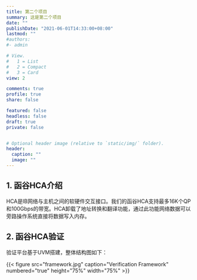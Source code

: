 ```yaml
---
title: 第二个项目
summary: 这是第二个项目
date: ""
publishDate: "2021-06-01T14:33:00+08:00"
lastmod: ""
#authors:
#- admin

# View.
#   1 = List
#   2 = Compact
#   3 = Card
view: 2

comments: true
profile: true
share: false

featured: false
headless: false
draft: true
private: false


# Optional header image (relative to `static/img/` folder).
header:
  caption: ""
  image: ""
---
```


## **1. 函谷HCA介绍**
HCA是IB网络与主机之间的软硬件交互接口。我们的函谷HCA支持最多16K个QP和100Gbps的带宽。HCA卸载了地址转换和翻译功能，通过此功能网络数据可以旁路操作系统直接将数据写入内存。

## **2. 函谷HCA验证**
验证平台基于UVM搭建，整体结构图如下：

{{< figure src="framework.jpg" caption="Verification Framework" numbered="true" height="75%" width="75%" >}}